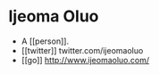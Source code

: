 # Ijeoma Oluo

- A [[person]].
- [[twitter]] twitter.com/ijeomaoluo
- [[go]] http://www.ijeomaoluo.com/



